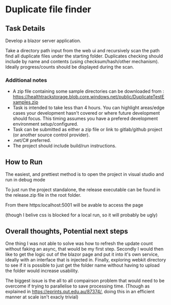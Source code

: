# Duplicate file finder


## Task Details 
Develop a blazor server application.

Take a directory path input from the web ui and recursively scan the path find all duplicate files under the starting folder.
Duplicates checking should include by name and contents (using checksum/hash/other mechanism).  Ideally progress/counts should be displayed during the scan.

### Additional notes
* A zip file containing some sample directories can be downloaded from : https://healthtrackstorage.blob.core.windows.net/public/DuplicateTestExamples.zip
* Task is intended to take less than 4 hours. You can highlight areas/edge cases your development hasn't covered 
 or where future development should focus.  This timing assumes you have a prefered development environment setup/configured.
* Task can be submitted as either a zip file or link to gitlab/github project (or another source control provider).
* .net/C# preferred.
* The project should include build/run instructions.


## How to Run
The easiest, and prettiest method is to open the project in visual studio and run in debug mode

To just run the project standalone, the release executable can be found in the release.zip file in the root folder.

From there https:localhost:5001 will be avable to access the page 

(though I belive css is blocked for a local run, so it will probably be ugly)


## Overall thoughts, Potential next steps
One thing I was not able to solve was how to refresh the update count without faking an async, that would be my first step.
Secondly I would then like to get the logic out of the blazor page and put it into it's own service, ideally with an interface that is injected in.
Finally, exploring webkit directory to see if it is possible to just get the folder name without having to upload the folder would increase usability.

The biggest issue is the all to all compairson problem that would need to be overcome if trying to parallelise to save processing time. 
(Though as explained in https://eprints.qut.edu.au/87374/, doing this in an efficient manner at scale isn't exacly trivial)